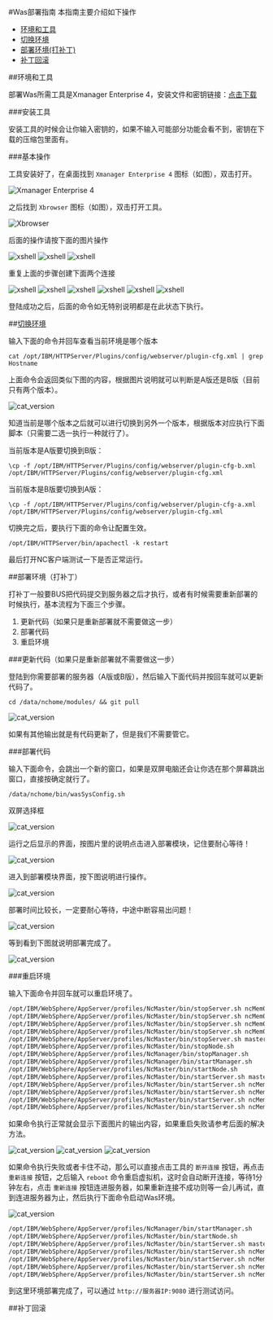 #Was部署指南
本指南主要介绍如下操作

 - [环境和工具](#环境和工具)
 - [切换环境](#切换环境)
 - [部署环境(打补丁)](#部署环境(打补丁))
 - [补丁回滚](#补丁回滚)

##环境和工具

部署Was所需工具是Xmanager Enterprise 4，安装文件和密钥链接：<a href="xmanager.zip?raw=true">点击下载</a>

###安装工具

安装工具的时候会让你输入密钥的，如果不输入可能部分功能会看不到，密钥在下载的压缩包里面有。

###基本操作

工具安装好了，在桌面找到 `Xmanager Enterprise 4` 图标（如图），双击打开。

![Xmanager Enterprise 4](desktop.png)

之后找到 `Xbrowser` 图标（如图），双击打开工具。

![Xbrowser](tool.png)

后面的操作请按下面的图片操作

![xshell](new_xshell.png)
![xshell](new_xshell2.png)
![xshell](new_xshell3.png)

重复上面的步骤创建下面两个连接

![xshell](new_xshell4.png)
![xshell](new_xshell5.png)
![xshell](open_xshell.png)
![xshell](login_xshell_username.png)
![xshell](login_xshell_password.png)
![xshell](login_success.jpg)

登陆成功之后，后面的命令如无特别说明都是在此状态下执行。

##[切换环境](id:bbc)

输入下面的命令并回车查看当前环境是哪个版本

`cat /opt/IBM/HTTPServer/Plugins/config/webserver/plugin-cfg.xml | grep Hostname`

上面命令会返回类似下图的内容，根据图片说明就可以判断是A版还是B版（目前只有两个版本）。

![cat_version](cat_version.png)

知道当前是哪个版本之后就可以进行切换到另外一个版本，根据版本对应执行下面脚本（只需要二选一执行一种就行了）。

当前版本是A版要切换到B版：

`\cp -f /opt/IBM/HTTPServer/Plugins/config/webserver/plugin-cfg-b.xml /opt/IBM/HTTPServer/Plugins/config/webserver/plugin-cfg.xml`

当前版本是B版要切换到A版：

`\cp -f /opt/IBM/HTTPServer/Plugins/config/webserver/plugin-cfg-a.xml /opt/IBM/HTTPServer/Plugins/config/webserver/plugin-cfg.xml`

切换完之后，要执行下面的命令让配置生效。

`/opt/IBM/HTTPServer/bin/apachectl -k restart`

最后打开NC客户端测试一下是否正常运行。

##部署环境（打补丁）

打补丁一般要BUS把代码提交到服务器之后才执行，或者有时候需要重新部署的时候执行，基本流程为下面三个步骤。

 1. 更新代码（如果只是重新部署就不需要做这一步）
 2. 部署代码
 3. 重启环境

###更新代码（如果只是重新部署就不需要做这一步）

登陆到你需要部署的服务器（A版或B版），然后输入下面代码并按回车就可以更新代码了。

`cd /data/nchome/modules/ && git pull`

![cat_version](update_code.jpg)

如果有其他输出就是有代码更新了，但是我们不需要管它。

###部署代码

输入下面命令，会跳出一个新的窗口，如果是双屏电脑还会让你选在那个屏幕跳出窗口，直接按确定就行了。

`/data/nchome/bin/wasSysConfig.sh`

双屏选择框

![cat_version](two_screen.png)

运行之后显示的界面，按图片里的说明点击进入部署模块，记住要耐心等待！

![cat_version](enter_deploy.png)

进入到部署模块界面，按下图说明进行操作。

![cat_version](deploy.png)

部署时间比较长，一定要耐心等待，中途中断容易出问题！

![cat_version](deploying.png)

等到看到下图就说明部署完成了。

![cat_version](deploy_finsh.png)

###重启环境

输入下面命令并回车就可以重启环境了。

```sh
/opt/IBM/WebSphere/AppServer/profiles/NcMaster/bin/stopServer.sh ncMem04
/opt/IBM/WebSphere/AppServer/profiles/NcMaster/bin/stopServer.sh ncMem03
/opt/IBM/WebSphere/AppServer/profiles/NcMaster/bin/stopServer.sh ncMem02
/opt/IBM/WebSphere/AppServer/profiles/NcMaster/bin/stopServer.sh ncMem01
/opt/IBM/WebSphere/AppServer/profiles/NcMaster/bin/stopServer.sh master
/opt/IBM/WebSphere/AppServer/profiles/NcMaster/bin/stopNode.sh
/opt/IBM/WebSphere/AppServer/profiles/NcManager/bin/stopManager.sh
/opt/IBM/WebSphere/AppServer/profiles/NcManager/bin/startManager.sh
/opt/IBM/WebSphere/AppServer/profiles/NcMaster/bin/startNode.sh
/opt/IBM/WebSphere/AppServer/profiles/NcMaster/bin/startServer.sh master
/opt/IBM/WebSphere/AppServer/profiles/NcMaster/bin/startServer.sh ncMem01
/opt/IBM/WebSphere/AppServer/profiles/NcMaster/bin/startServer.sh ncMem02
/opt/IBM/WebSphere/AppServer/profiles/NcMaster/bin/startServer.sh ncMem03
/opt/IBM/WebSphere/AppServer/profiles/NcMaster/bin/startServer.sh ncMem04
```

如果命令执行正常就会显示下面图片的输出内容，如果重启失败请参考后面的解决方法。

![cat_version](reboo_was1.png)
![cat_version](reboo_was2.png)
![cat_version](reboo_was3.png)

如果命令执行失败或者卡住不动，那么可以直接点击工具的 `断开连接`  按钮，再点击 `重新连接` 按钮，之后输入 `reboot` 命令重启虚拟机，这时会自动断开连接，等待1分钟左右，点击 `重新连接` 按钮连进服务器，如果重新连接不成功则等一会儿再试，直到连进服务器为止，然后执行下面命令启动Was环境。

![cat_version](reboot.png)

```sh
/opt/IBM/WebSphere/AppServer/profiles/NcManager/bin/startManager.sh
/opt/IBM/WebSphere/AppServer/profiles/NcMaster/bin/startNode.sh
/opt/IBM/WebSphere/AppServer/profiles/NcMaster/bin/startServer.sh master
/opt/IBM/WebSphere/AppServer/profiles/NcMaster/bin/startServer.sh ncMem01
/opt/IBM/WebSphere/AppServer/profiles/NcMaster/bin/startServer.sh ncMem02
/opt/IBM/WebSphere/AppServer/profiles/NcMaster/bin/startServer.sh ncMem03
/opt/IBM/WebSphere/AppServer/profiles/NcMaster/bin/startServer.sh ncMem04
```

到这里环境部署完成了，可以通过 `http://服务器IP:9080` 进行测试访问。

##补丁回滚


